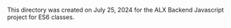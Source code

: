 This directory was created on July 25, 2024 for the ALX Backend Javascript project for ES6 classes.
